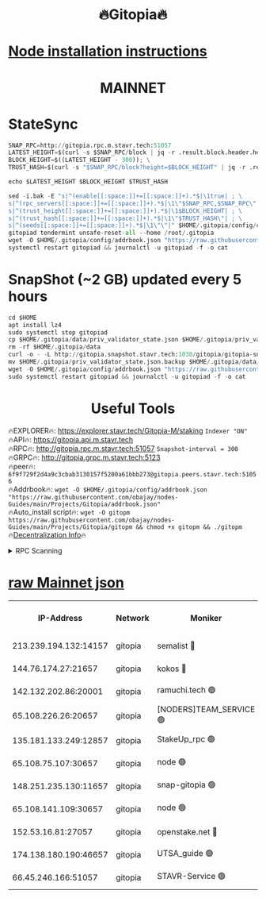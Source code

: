 <h1 align="center"> 🔥Gitopia🔥</h1>

[Node installation instructions](https://github.com/obajay/nodes-Guides/tree/main/Projects/Gitopia)
=

<h1 align="center"> MAINNET</h1>

# StateSync
```python
SNAP_RPC=http://gitopia.rpc.m.stavr.tech:51057
LATEST_HEIGHT=$(curl -s $SNAP_RPC/block | jq -r .result.block.header.height); \
BLOCK_HEIGHT=$((LATEST_HEIGHT - 300)); \
TRUST_HASH=$(curl -s "$SNAP_RPC/block?height=$BLOCK_HEIGHT" | jq -r .result.block_id.hash)

echo $LATEST_HEIGHT $BLOCK_HEIGHT $TRUST_HASH

sed -i.bak -E "s|^(enable[[:space:]]+=[[:space:]]+).*$|\1true| ; \
s|^(rpc_servers[[:space:]]+=[[:space:]]+).*$|\1\"$SNAP_RPC,$SNAP_RPC\"| ; \
s|^(trust_height[[:space:]]+=[[:space:]]+).*$|\1$BLOCK_HEIGHT| ; \
s|^(trust_hash[[:space:]]+=[[:space:]]+).*$|\1\"$TRUST_HASH\"| ; \
s|^(seeds[[:space:]]+=[[:space:]]+).*$|\1\"\"|" $HOME/.gitopia/config/config.toml
gitopiad tendermint unsafe-reset-all --home /root/.gitopia
wget -O $HOME/.gitopia/config/addrbook.json "https://raw.githubusercontent.com/obajay/nodes-Guides/main/Projects/Gitopia/addrbook.json"
systemctl restart gitopiad && journalctl -u gitopiad -f -o cat
```
# SnapShot (~2 GB) updated every 5 hours
```python
cd $HOME
apt install lz4
sudo systemctl stop gitopiad
cp $HOME/.gitopia/data/priv_validator_state.json $HOME/.gitopia/priv_validator_state.json.backup
rm -rf $HOME/.gitopia/data
curl -o - -L http://gitopia.snapshot.stavr.tech:1030/gitopia/gitopia-snap.tar.lz4 | lz4 -c -d - | tar -x -C $HOME/.gitopia --strip-components 2
mv $HOME/.gitopia/priv_validator_state.json.backup $HOME/.gitopia/data/priv_validator_state.json
wget -O $HOME/.gitopia/config/addrbook.json "https://raw.githubusercontent.com/obajay/nodes-Guides/main/Projects/Gitopia/addrbook.json"
sudo systemctl restart gitopiad && journalctl -u gitopiad -f -o cat
```
 <h1 align="center"> Useful Tools</h1>

🔥EXPLORER🔥:      https://explorer.stavr.tech/Gitopia-M/staking  `Indexer "ON"` \
🔥API🔥: 			 		 https://gitopia.api.m.stavr.tech \
🔥RPC🔥:           http://gitopia.rpc.m.stavr.tech:51057              `Snapshot-interval = 300` \
🔥GRPC🔥:          http://gitopia.grpc.m.stavr.tech:5123 \
🔥peer🔥:					 `6f9f729f2d4a9c3cbab3130157f5200a61bbb273@gitopia.peers.stavr.tech:51056` \
🔥Addrbook🔥:    ```wget -O $HOME/.gitopia/config/addrbook.json "https://raw.githubusercontent.com/obajay/nodes-Guides/main/Projects/Gitopia/addrbook.json"``` \
🔥Auto_install script🔥: ```wget -O gitopm https://raw.githubusercontent.com/obajay/nodes-Guides/main/Projects/Gitopia/gitopm && chmod +x gitopm && ./gitopm``` \
🔥[Decentralization Info](https://github.com/obajay/StateSync-snapshots/tree/main/Projects/Gitopia/Decentralization)🔥

<details>
<summary>RPC Scanning</summary>

<h2 align="center"> We scan nodes in real time every 4 hours. And we provide the final result of RPC endpoints.
We cannot influence the operation of these nodes in any way. </h2>


```python
If Voting Power is higher than 0 --> then the Node is a validator of the network and may be subject to attack and be a potential threat to the chain.
```
```python
We marked such validators with a red symbol
```

</details>

[raw Mainnet json](https://rpc-check.gitopm.stavr.tech/gitopm/rpc-gitopm-result.json)
=

<table><tr><th>IP-Address</th><th>Network</th><th>Moniker</th><th>Latest Block Height</th><th>Earliest Block Height</th><th>Catching Up</th><th>Tx Index</th><th>Voting Power</th><th>Scan Time</th></tr><tr><td>213.239.194.132:14157</td><td>gitopia</td><td>semalist 🔴</td><td>11594836</td><td>6071990</td><td>False</td><td>off</td><td>430646</td><td>2024-01-02T07:10:57.357022344UTC</td></tr><tr><td>144.76.174.27:21657</td><td>gitopia</td><td>kokos 🔴</td><td>11594841</td><td>6071990</td><td>False</td><td>off</td><td>936374</td><td>2024-01-02T07:11:07.018118456UTC</td></tr><tr><td>142.132.202.86:20001</td><td>gitopia</td><td>ramuchi.tech 🟢</td><td>11594841</td><td>6548337</td><td>False</td><td>on</td><td>0</td><td>2024-01-02T07:11:04.330810040UTC</td></tr><tr><td>65.108.226.26:20657</td><td>gitopia</td><td>[NODERS]TEAM_SERVICE 🟢</td><td>11594852</td><td>6846001</td><td>False</td><td>on</td><td>0</td><td>2024-01-02T07:11:24.235710969UTC</td></tr><tr><td>135.181.133.249:12857</td><td>gitopia</td><td>StakeUp_rpc 🟢</td><td>11594841</td><td>8010001</td><td>False</td><td>on</td><td>0</td><td>2024-01-02T07:11:04.696172220UTC</td></tr><tr><td>65.108.75.107:30657</td><td>gitopia</td><td>node 🟢</td><td>11594848</td><td>8802845</td><td>False</td><td>on</td><td>0</td><td>2024-01-02T07:11:17.665193150UTC</td></tr><tr><td>148.251.235.130:11657</td><td>gitopia</td><td>snap-gitopia 🟢</td><td>11594841</td><td>9516001</td><td>False</td><td>on</td><td>0</td><td>2024-01-02T07:11:04.058143635UTC</td></tr><tr><td>65.108.141.109:30657</td><td>gitopia</td><td>node 🟢</td><td>11594840</td><td>10145845</td><td>False</td><td>on</td><td>0</td><td>2024-01-02T07:11:03.812557541UTC</td></tr><tr><td>152.53.16.81:27057</td><td>gitopia</td><td>openstake.net 🔴</td><td>11594819</td><td>10455001</td><td>False</td><td>off</td><td>12601</td><td>2024-01-02T07:10:29.261686229UTC</td></tr><tr><td>174.138.180.190:46657</td><td>gitopia</td><td>UTSA_guide 🟢</td><td>11594826</td><td>11194706</td><td>False</td><td>on</td><td>0</td><td>2024-01-02T07:10:40.141148913UTC</td></tr><tr><td>66.45.246.166:51057</td><td>gitopia</td><td>STAVR-Service 🟢</td><td>11594831</td><td>11588001</td><td>False</td><td>on</td><td>0</td><td>2024-01-02T07:10:48.910781729UTC</td></tr></table>
